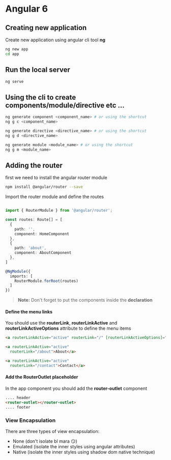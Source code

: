 # Angular 6

## Creating new application
Create new application using angular cli tool **ng**

```sh
ng new app
cd app
```

## Run the local server
```sh
ng serve
```

## Using the cli to create components/module/directive etc ...

```sh
ng generate component <component_name> # or using the shortcut
ng g c <component_name>

ng generate directive <directive_name> # or using the shortcut
ng g d <directive_name>

ng generate module <module_name> # or using the shortcut
ng g m <module_name>
```

## Adding the router
first we need to install the angular router module

```sh
npm install @angular/router --save
```

Import the router module and define the routes

```ts

import { RouterModule } from '@angular/router';

const routes: Route[] = [
  {
    path: '',
    component: HomeComponent
  },
  {
    path: 'about',
    component: AboutComponent
  },
]

@NgModule({
  imports: [
    RouterModule.forRoot(routes)
  ]
})
```

> **Note:** Don't forget to put the components inside the **declaration**

#### Define the menu links
You should use the **routerLink**, **routerLinkActive** and **routerLinkActiveOptions** attribute to define the menu items

```html
<a routerLinkActive="active" routerLink="/" [routerLinkActiveOptions]="{exact: true}">Home</a>

<a routerLinkActive="active"
  routerLink="/about">About</a>

<a routerLinkActive="active"
  routerLink="/contact">Contact</a>
```

#### Add the RouterOutlet placeholder

In the app component you should add the **router-outlet** component

```html
.... header
<router-outlet></router-outlet>
.... footer
```


### View Encapsulation
There are three types of view encapsulation:
 - None (don't isolate bl mara 😏)
 - Emulated (isolate the inner styles using angular attributes)
 - Native (isolate the inner styles using shadow dom native technique)


